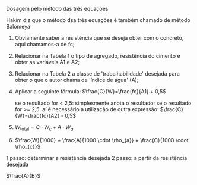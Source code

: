 Dosagem pelo método das três equações

Hakim diz que o método dsa três equações é também chamado de método Balomeya

1) Obviamente saber a resistência que se deseja obter com o concreto, aqui chamamos-a de fc;
2) Relacionar na Tabela 1 o tipo de agregado, resistência do cimento e obter as variáveis A1 e A2;
3) Relacionar na Tabela 2 a classe de 'trabalhabilidade' desejada para obter o que o autor chama de 'índice de água' (A);
4) Aplicar a seguinte fórmula:
        $\frac{C}{W}=\frac{fc}{A1} + 0,5$

   se o resultado for < 2,5: simplesmente anota o resultado;
   se o resultado for >= 2,5: aí é necessário a utilização de outra expressão:
      $\frac{C}{W}=\frac{fc}{A2} - 0,5$
5) $W_{\text{total}} = C \cdot W_{c} + A \cdot W_{a}$

6) $\frac{W}{1000} + \frac{A}{1000 \cdot \rho_{a}} + \frac{C}{1000 \cdot \rho_{c}}$







1 passo: determinar a resistência desejada
2 passo: a partir da resistência desejada

$\frac{A}{B}$
